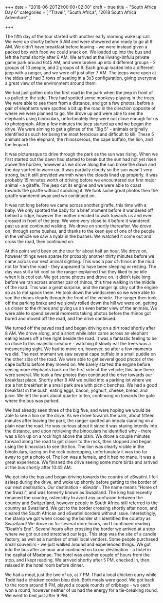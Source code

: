 +++
date = "2018-06-20T21:00:00+02:00"
draft = true
title = "South Africa Day 6"
categories = [ "Travel", "South Africa", "2018 South Africa Adventure" ]

+++

The fifth day of the tour started with another early morning wake up call. We were up shortly before 5 AM and were showered and ready to go at 6 AM. We didn't have breakfast before leaving - we were instead given a packed box with food we could snack on. We loaded up into the bus and left the hotel shortly after 6 AM. We arrived at the Hwang-Imfulu private game park around 6:45 AM, and were broken up into 4 different groups - 2 groups of 10 people, and 2 groups of 9. Each group loaded into a different jeep with a ranger, and we were off just after 7 AM. The jeeps were open at the sides and had 3 rows of seating in a 3x3 configuration, giving everyone a great view of the environment around them.

We had just gotten onto the first road in the park when the jeep in front of us pulled to the side. They had spotted some monkeys playing in the trees. We were able to see them from a distance, and got a few photos, before a pair of elephants were spotted a bit up the road in the direction opposite of where we were planned to go. We drove up and were able to see the elephants using binoculars, unfortunately they were not close enough for us to photograph. After a few minutes the jeep started up and we began the drive. We were aiming to get a glimse of the "Big 5" - animals originally identified as such for being the most ferocious and difficult to kill. These 5 animals are the elephant, the rhinoscerous, the cape buffalo, the lion, and the leopard.

It was picturesque to drive through the park as the sun was rising. When we first started out the dawn had started to break but the sun had not yet risen above the horizen, however as we drove along the sun broke the dawn and the day started to warm up. It was partially cloudy so the sun wasn't very strong, but it still provided warmth when the clouds lined up properly. It was probably 15 minutes worth of driving before we encountered our first major animal - a giraffe. The jeep cut its engine and we were able to coast towards the giraffe without spooking it. We took some great photos then the giraffe wandered away and we continued on.

It was not long before we came across another giraffe, this time with a baby. We only spotted the baby for a brief moment before it wandered off behind a ridge, however the mother decided to walk towards us and even crossed in front of the jeep. We were very close to it before it wandered past us and continued walking. We drove on shortly thereafter. We drove on, through some bushes, and thanks to the keen eye of one of the people in the vehicle we saw a nyala in the bushes. We watched it come out and cross the road, then continued on.

At this point we'd been on the tour for about half an hour. We drove on, however things were sparse for probably another thirty minutes before we came across our next animal sighting. This was a pair of rhinos in the mud not far from the road - they appeared to have been sleeping or resting. The day was still a bit cool so the ranger explained that they liked to be idle when it is cool out. We got some photos and drove on. It didn't take long before we ran across another pair of rhinos, this time walking in the middle of the road. This was a great surprise, and the ranger quickly cut the engine so as to not spook them. He took down the windscreen so we were able to see the rhinos clearly through the front of the vehicle. The ranger then took off the parking brake and we slowly rolled down the hill we were on, getting us closer to the rhinos and giving us an even better view of the animals. We were able to spend several moments taking photos before the rhinos got bored and moved off the road, and the drive continued.

We turned off the paved road and began driving on a dirt road shortly after 8 AM. We drove along, and a short while later came across an elephant eating leaves off a tree right beside the road. It was a fantastic feeling to be so close to this majestic creature - watching it slowly eat the trees was a mesmerising sight. We had to move on, however, so after a few moments we did. The next moment we saw several cape buffalo in a small puddle on the other side of the road. We were able to get several good photos of the cape buffalo before they moved on. We barely started the engine before seeing more elephants back on the first side of the vehicle; this time there were several. We took a few photos then continued the drive towards our breakfast place. Shortly after 9 AM we pulled into a parking lot where we ate a hot breakfast in a small park area with picnic benches. We had a good breakfast in the bush, eating eggs, bacon, yoghurt, cheese, bread, and juice. We left the park about quarter to ten, continuing on towards the gate where the bus was parked.

We had already seen three of the big five, and were hoping we would be able to see a lion on the drive. As we drove towards the park, about fifteen minutes after leaving the park, the ranger spotted an impala standing on a plain near the road. He was curious about it since it was staring intently into the distance, and upon retrieving the binoculars he identified why - there was a lion up on a rock high above the plain. We drove a couple minutes forward along the road to get closer to the rock, then stopped and began using the binoculars to see the lion. The lion was clearly visible in the binolculars, lazing on the rock outcropping, unfortunately it was too far away to get a photo of. The lion was a female, and it had no mane. It was a great experience. We finished the drive seeing some more birds and arrived at the bus shortly after 10:45 AM.

We got into the bus and began driving towards the country of eSwatini. I fell asleep during the drive, and woke up shortly before getting to the border of our next destination. Our destination - eSwatini. The name means "Home of the Swazi", and was formerly known as Swaziland. The king had recently renamed the country, ostensibly to avoid any confusion between the country and Switzerland, however people in South Africa still referred to the country as Swaziland. We got to the border crossing shortly after noon, and cleared the South African and eSwatini borders without issue. Interestingly, the stamp we got when crossing the border still identified the country as Swaziland! We drove on for several more hours, and I continued reading "Death's End". Several hours after crossing the border we arrived at a stop where we got out and stretched our legs. This stop was the site of a candle factory, as well as a number of small local vendors. Some people purchased small souvenirs - we just walked around and experienced things. We got into the bus after an hour and continued on to our destination - a hotel in the capital of Mbabnae. The hotel was another couple of hours from the stop, and I kept reading. We arrived shortly after 5 PM, checked in, then relaxed in the hotel room before dinner.

We had a meal, just the two of us, at 7 PM. I had a local chicken curry while Todd had a chicken cordon bleu dish. Both meals were good. We got back to the room around 8 PM, played a couple rounds of cribbage - we each won a round, however neither of us had the energy for a tie-breaking round. We went to bed just after 9 PM.